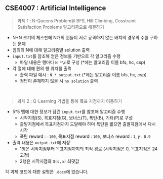 ## CSE4007 : Artificial Intelligence
> 과제 1 : N-Queens Problem을 BFS, Hill Climbing, Cosstraint Satisfaction Problems 알고리즘으로 해결하기

* N*N 크기의 체스판에 N개의 퀸들이 서로 공격하지 않는 배치의 경우의 수를 구하는 문제
* 임의의 N에 대해 알고리즘별 solution 출력
* `input.txt`를 참조해 얻은 정보를 기반으로 각 알고리즘 수행
  - 파일 내용은 행마다 `N *\n`로 구성 (*에는 알고리즘 이름 bfs, hc, csp)
* 각 열에 대해 퀸의 행 위치를 출력
  - 출력 파일 예시 : `N_*_output.txt` (*에는 알고리즘 이름 bfs, hc, csp)
  - 정답이 존재하지 않을 시 `no solution` 출력
<br>

> 과제 2 : Q-Learning 기법을 통해 목표 지점까지 이동하기

* 5*5 맵에 대한 정보가 담긴 `input.txt`를 참조해 알고리즘 수행
  - 시작지점(S), 목표지점(G), 보너스(T), 폭탄(B), 기타(P)로 구성
  - 출발지점에서 목표지점까지 도달해야 하며 폭탄을 밟으면 출발지점에서 다시 시작
  - 폭탄 reward : `-100`, 목표지점 reward : `100`, 보너스 reward : `1`, 𝛾 : `0.9`
* 출력 내용은 `output.txt`에 저장
  - 1행은 시작지점부터 목표지점까지의 최적 경로 (시작지점은 0, 목표지점은 24 고정)
  - 2행은 시작지점의 `Q(s,a)` 최댓값

각 괴제 코드에 대한 설명은 `.docx`에 있습니다.
